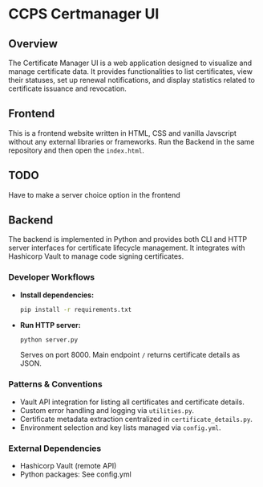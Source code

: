 # CCPS Certmanager UI

## Overview
The Certificate Manager UI is a web application designed to visualize and manage certificate data. It provides functionalities to list certificates, view their statuses, set up renewal notifications, and display statistics related to certificate issuance and revocation.


## Frontend

This is a frontend website written in HTML, CSS and vanilla Javscript without any external libraries or frameworks.
Run the Backend in the same repository and then open the `index.html`. 


## TODO

Have to make a server choice option in the frontend


## Backend

The backend is implemented in Python and provides both CLI and HTTP server interfaces for certificate lifecycle management. It integrates with Hashicorp Vault to manage code signing certificates.

### Developer Workflows

- **Install dependencies:**
  ```bash
  pip install -r requirements.txt
  ```

- **Run HTTP server:**
  ```bash
  python server.py
  ```
  Serves on port 8000. Main endpoint `/` returns certificate details as JSON.

### Patterns & Conventions

- Vault API integration for listing all certificates and certificate details.
- Custom error handling and logging via `utilities.py`.
- Certificate metadata extraction centralized in `certificate_details.py`.
- Environment selection and key lists managed via `config.yml`.

### External Dependencies

- Hashicorp Vault (remote API)
- Python packages: See config.yml
